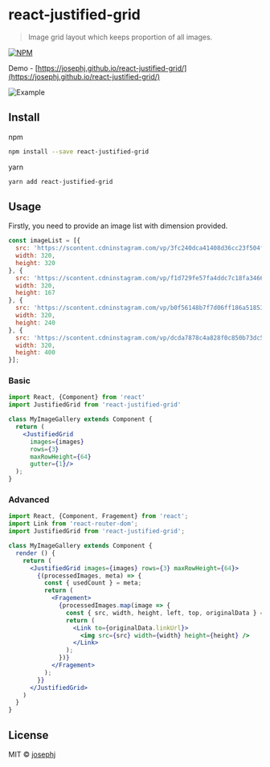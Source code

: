 # react-justified-grid

> Image grid layout which keeps proportion of all images.

[![NPM](https://img.shields.io/npm/v/react-justified-grid.svg)](https://www.npmjs.com/package/react-justified-grid)

Demo - [https://josephj.github.io/react-justified-grid/](https://josephj.github.io/react-justified-grid/)

![Example](https://cdn-std.dprcdn.net/files/acc_139047/vUCfUy)

## Install

npm
```bash
npm install --save react-justified-grid
```

yarn
```bash
yarn add react-justified-grid
```
## Usage

Firstly, you need to provide an image list with dimension provided.

```js
const imageList = [{
  src: 'https://scontent.cdninstagram.com/vp/3fc240dca41408d36cc23f504fe1174e/5C66EC32/t51.2885-15/e35/s320x320/43817886_246662336018913_6991265436514516630_n.jpg',
  width: 320,
  height: 320
}, {
  src: 'https://scontent.cdninstagram.com/vp/f1d729fe57fa4ddc7c18fa346609cdb8/5C838862/t51.2885-15/e35/s320x320/44348158_2491449144206376_3633417851169311676_n.jpg',
  width: 320,
  height: 167
}, {
  src: 'https://scontent.cdninstagram.com/vp/b0f56148b7f7d06ff186a51853888b2f/5C84ACC0/t51.2885-15/e35/s320x320/44724241_2191160064490130_1438494317224719529_n.jpg',
  width: 320,
  height: 240
}, {
  src: 'https://scontent.cdninstagram.com/vp/dcda7878c4a828f0c850b73dc5c6587d/5C728976/t51.2885-15/e35/p320x320/43158355_534503580355624_1875160473904621159_n.jpg',
  width: 320,
  height: 400
}];
```

### Basic

```jsx
import React, {Component} from 'react'
import JustifiedGrid from 'react-justified-grid'

class MyImageGallery extends Component {
  return (
    <JustifiedGrid
      images={images}
      rows={3}
      maxRowHeight={64}
      gutter={1}/>
  );
}
```

### Advanced

```jsx
import React, {Component, Fragement} from 'react';
import Link from 'react-router-dom';
import JustifiedGrid from 'react-justified-grid';

class MyImageGallery extends Component {
  render () {
    return (
      <JustifiedGrid images={images} rows={3} maxRowHeight={64}>
        {(processedImages, meta) => {
          const { usedCount } = meta;
          return (
            <Fragement>
              {processedImages.map(image => {
                const { src, width, height, left, top, originalData } = image;
                return (
                  <Link to={originalData.linkUrl}>
                    <img src={src} width={width} height={height} />
                  </Link>
                );
              })}
            </Fragement>
          );
        }}
      </JustifiedGrid>
    )
  }
}
```

## License

MIT © [josephj](https://github.com/josephj)
